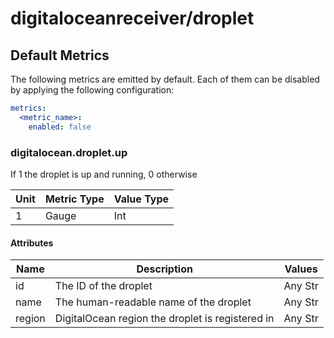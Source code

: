 [comment]: <> (Code generated by mdatagen. DO NOT EDIT.)

# digitaloceanreceiver/droplet

## Default Metrics

The following metrics are emitted by default. Each of them can be disabled by applying the following configuration:

```yaml
metrics:
  <metric_name>:
    enabled: false
```

### digitalocean.droplet.up

If 1 the droplet is up and running, 0 otherwise

| Unit | Metric Type | Value Type |
| ---- | ----------- | ---------- |
| 1 | Gauge | Int |

#### Attributes

| Name | Description | Values |
| ---- | ----------- | ------ |
| id | The ID of the droplet | Any Str |
| name | The human-readable name of the droplet | Any Str |
| region | DigitalOcean region the droplet is registered in | Any Str |

